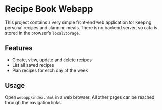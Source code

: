 # Recipe Book Webapp

This project contains a very simple front‑end web application for keeping personal recipes and planning meals. There is no backend server, so data is stored in the browser's `localStorage`.

## Features

- Create, view, update and delete recipes
- List all saved recipes
- Plan recipes for each day of the week

## Usage

Open `webapp/index.html` in a web browser. All other pages can be reached through the navigation links.
